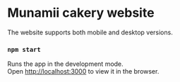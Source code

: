 # Munamii cakery website
The website supports both mobile and desktop versions. 

### `npm start`

Runs the app in the development mode.\
Open [http://localhost:3000](http://localhost:3000) to view it in the browser.
